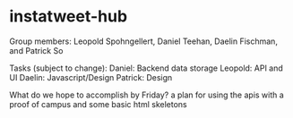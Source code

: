 instatweet-hub
==============

Group members: Leopold Spohngellert, Daniel Teehan, Daelin Fischman, and Patrick So

Tasks (subject to change):
Daniel:  Backend data storage
Leopold: API and UI
Daelin: Javascript/Design
Patrick: Design

What do we hope to accomplish by Friday?
a plan for using the apis with a proof of campus and some basic html skeletons
